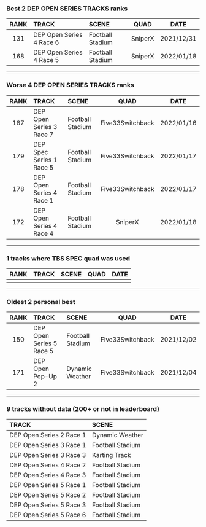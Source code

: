 ### Best 2 DEP OPEN SERIES TRACKS ranks
|RANK|TRACK|SCENE|QUAD|DATE|
|:---:|:---|:---|:---:|:---:|
|131|DEP Open Series 4 Race 6|Football Stadium|SniperX|2021/12/31|
|168|DEP Open Series 4 Race 5|Football Stadium|SniperX|2022/01/18|
---
### Worse 4 DEP OPEN SERIES TRACKS ranks
|RANK|TRACK|SCENE|QUAD|DATE|
|:---:|:---|:---|:---:|:---:|
|187|DEP Open Series 3 Race 7|Football Stadium|Five33Switchback|2022/01/16|
|179|DEP Spec Series 1 Race 5|Football Stadium|Five33Switchback|2022/01/17|
|178|DEP Open Series 4 Race 1|Football Stadium|Five33Switchback|2022/01/17|
|172|DEP Open Series 4 Race 4|Football Stadium|SniperX|2022/01/18|
---
### 1 tracks where TBS SPEC quad was used
|RANK|TRACK|SCENE|QUAD|DATE|
|:---:|:---|:---|:---:|:---:|
||||||
---
### Oldest 2 personal best
|RANK|TRACK|SCENE|QUAD|DATE|
|:---:|:---|:---|:---:|:---:|
|150|DEP Open Series 5 Race 5|Football Stadium|Five33Switchback|2021/12/02|
|171|DEP Open Pop-Up 2|Dynamic Weather|Five33Switchback|2021/12/04|
---
### 9 tracks without data (200+ or not in leaderboard)
|TRACK|SCENE|
|:---|:---|
|DEP Open Series 2 Race 1|Dynamic Weather|
|DEP Open Series 3 Race 1|Football Stadium|
|DEP Open Series 3 Race 3|Karting Track|
|DEP Open Series 4 Race 2|Football Stadium|
|DEP Open Series 4 Race 3|Football Stadium|
|DEP Open Series 5 Race 1|Football Stadium|
|DEP Open Series 5 Race 2|Football Stadium|
|DEP Open Series 5 Race 3|Football Stadium|
|DEP Open Series 5 Race 6|Football Stadium|
